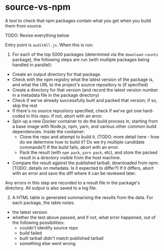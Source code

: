 # source-vs-npm

A tool to check that npm packages contain what you get when you build them from source.

TODO: Revise everything below

Entry point is `auditAll.js`. When this is run:

1. For each of the top 5000 packages (determined via the `download-counts` package), the following steps are run (with multiple packages being handled in parallel):
  * Create an output directory for that package.
  * Check with the npm registry what the latest version of the package is, and what the URL to the project's source repository is (if specified)
  * Create a directory for that version (and record the latest version number in a metadata file in the package directory)
  * Check if we've already successfully built and packed that version; if so, skip the rest
  * If there's no source repository specified, check if we've got one hard-coded in this repo. If not, abort with an error.
  * Spin up a new Docker container to do the build process in, starting from a base image with Node.js, npm, yarn, and various other common build dependencies. Inside the container:
    * Clone the repo and attempt to build it. (TODO: more detail here - how do we determine how to build it? Do we try multiple candidate commands?) If the build fails, abort with an error.
    * Pack the result (with `npm pack`, `yarn pack`, etc), and store the packed result in a directory visible from the host machine.
  * Compare the result against the published tarball, downloaded from npm. (TODO: details on metadata. Is it expected to differ?) If it differs, abort with an error and save the diff where it can be reviewed later.

  Any errors in this step are recorded to a result file in the package's directory. All output is also saved to a log file.

2. A HTML table is generated summarising the results from the data. For each package, the table notes:
  * the latest version
  * whether the test above passed, and if not, what error happened, out of the following possibilities:
    * couldn't identify source repo
    * build failed
    * built tarball didn't match published tarball
    * something else went wrong
